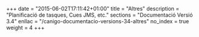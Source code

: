 +++
date        = "2015-06-02T17:11:42+01:00"
title       = "Altres"
description = "Planificació de tasques, Cues JMS, etc."
sections    = "Documentació Versió 3.4"
enllac		= "/canigo-documentacio-versions-34-altres"
no_index 	= true
weight 		= 4
+++
